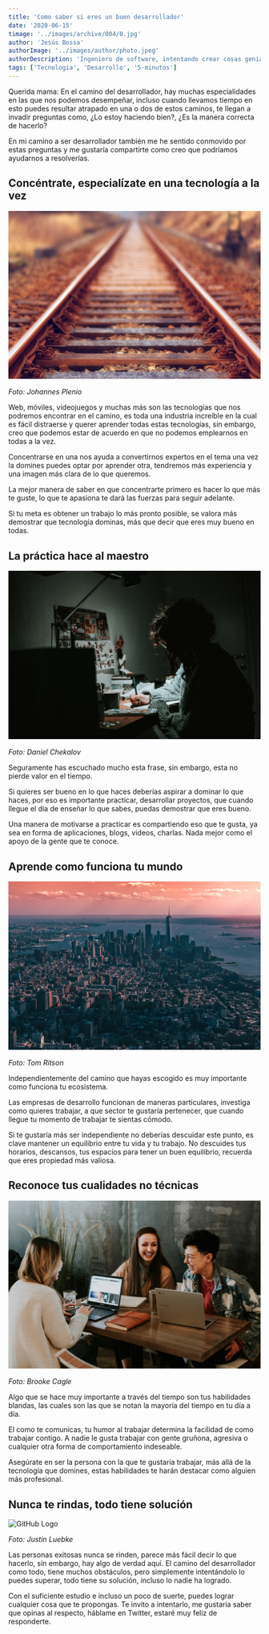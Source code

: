 ```yaml
---
title: 'Como saber si eres un buen desarrollador'
date: '2020-06-15'
timage: '../images/archive/004/0.jpg'
author: 'Jesús Bossa'
authorImage: '../images/author/photo.jpeg'
authorDescription: 'Ingeniero de software, intentando crear cosas geniales.'
tags: ['Tecnologia', 'Desarrollo', '5-minutos']
---
```


Querida mama: En el camino del desarrollador, hay muchas especialidades en las que nos podemos desempeñar, incluso cuando llevamos tiempo en esto puedes resultar atrapado en una o dos de estos caminos, te llegan a invadir preguntas como, ¿Lo estoy haciendo bien?, ¿Es la manera correcta de hacerlo?

En mi camino a ser desarrollador también me he sentido conmovido por estas preguntas y me gustaría compartirte como creo que podríamos ayudarnos a resolverlas.

## Concéntrate, especialízate en una tecnología a la vez

![GitHub Logo](../images/archive/004/1.jpg)

<div>

_Foto: Johannes Plenio_

</div>

Web, móviles, videojuegos y muchas más son las tecnologías que nos podremos encontrar en el camino, es toda una industria increíble en la cual es fácil distraerse y querer aprender todas estas tecnologías, sin embargo, creo que podemos estar de acuerdo en que no podemos emplearnos en todas a la vez.

Concentrarse en una nos ayuda a convertirnos expertos en el tema una vez la domines puedes optar por aprender otra, tendremos más experiencia y una imagen más clara de lo que queremos.

La mejor manera de saber en que concentrarte primero es hacer lo que más te guste, lo que te apasiona te dará las fuerzas para seguir adelante.

Si tu meta es obtener un trabajo lo más pronto posible, se valora más demostrar que tecnología dominas, más que decir que eres muy bueno en todas.

## La práctica hace al maestro

![GitHub Logo](../images/archive/004/2.jpg)

<div>

_Foto: Daniel Chekalov_

</div>

Seguramente has escuchado mucho esta frase, sin embargo, esta no pierde valor en el tiempo.

Si quieres ser bueno en lo que haces deberías aspirar a dominar lo que haces, por eso es importante practicar, desarrollar proyectos, que cuando llegue el día de enseñar lo que sabes, puedas demostrar que eres bueno.

Una manera de motivarse a practicar es compartiendo eso que te gusta, ya sea en forma de aplicaciones, blogs, videos, charlas. Nada mejor como el apoyo de la gente que te conoce.

## Aprende como funciona tu mundo

![GitHub Logo](../images/archive/004/3.jpg)

<div>

_Foto: Tom Ritson_

</div>

Independientemente del camino que hayas escogido es muy importante como funciona tu ecosistema.

Las empresas de desarrollo funcionan de maneras particulares, investiga como quieres trabajar, a que sector te gustaría pertenecer, que cuando llegue tu momento de trabajar te sientas cómodo.

Si te gustaría más ser independiente no deberías descuidar este punto, es clave mantener un equilibrio entre tu vida y tu trabajo. No descuides tus horarios, descansos, tus espacios para tener un buen equilibrio, recuerda que eres propiedad más valiosa.

## Reconoce tus cualidades no técnicas

![GitHub Logo](../images/archive/004/4.jpg)

<div>

_Foto: Brooke Cagle_

</div>

Algo que se hace muy importante a través del tiempo son tus habilidades blandas, las cuales son las que se notan la mayoría del tiempo en tu día a día.

El como te comunicas, tu humor al trabajar determina la facilidad de como trabajar contigo. A nadie le gusta trabajar con gente gruñona, agresiva o cualquier otra forma de comportamiento indeseable.

Asegúrate en ser la persona con la que te gustaría trabajar, más allá de la tecnología que domines, estas habilidades te harán destacar como alguien más profesional.

## Nunca te rindas, todo tiene solución

![GitHub Logo](../images/archive/004/5.jpg)

<div>

_Foto: Justin Luebke_

</div>

Las personas exitosas nunca se rinden, parece más fácil decir lo que hacerlo, sin embargo, hay algo de verdad aquí.
El camino del desarrollador como todo, tiene muchos obstáculos, pero simplemente intentándolo lo puedes superar, todo tiene su solución, incluso lo nadie ha logrado.

Con el suficiente estudio e incluso un poco de suerte, puedes lograr cualquier cosa que te propongas.
Te invito a intentarlo, me gustaría saber que opinas al respecto, háblame en Twitter, estaré muy feliz de responderte.
